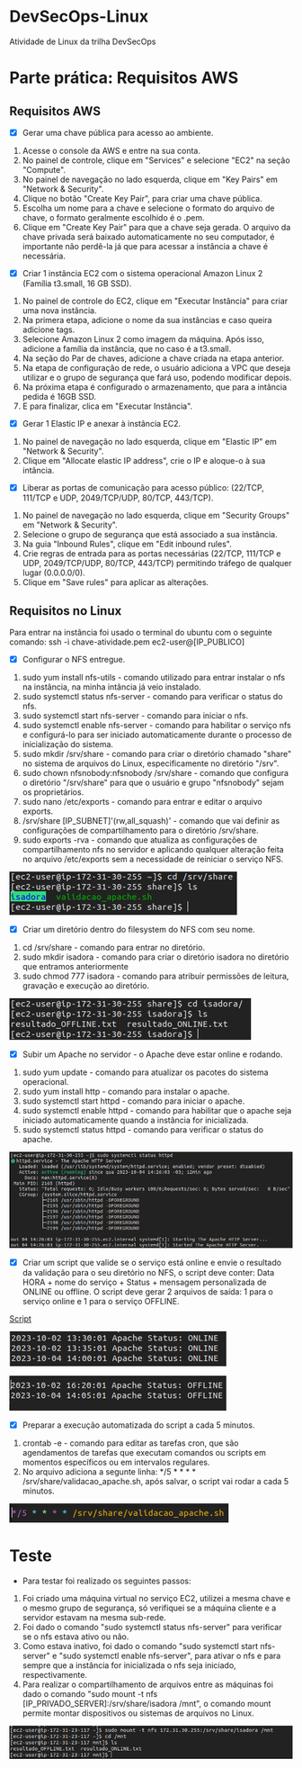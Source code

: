 # DevSecOps-Linux
Atividade de Linux da trilha DevSecOps

# Parte prática: Requisitos AWS

## Requisitos AWS

- [X] Gerar uma chave pública para acesso ao ambiente.
      
 1. Acesse o console da AWS e entre na sua conta.
 2. No painel de controle, clique em "Services" e selecione "EC2" na seção "Compute".
 3. No painel de navegação no lado esquerda, clique em "Key Pairs" em "Network & Security".
 4. Clique no botão "Create Key Pair", para criar uma chave pública.
 5. Escolha um nome para a chave e selecione o formato do arquivo de chave, o formato geralmente escolhido é o .pem.
 6. Clique em "Create Key Pair" para que a chave seja gerada. O arquivo da chave privada será baixado automaticamente no seu computador, é importante não perdê-la já que para acessar a instância a chave é necessária.

- [X] Criar 1 instância EC2 com o sistema operacional Amazon Linux 2 (Família t3.small, 16 GB SSD).
      
 1. No painel de controle do EC2, clique em "Executar Instância" para criar uma nova instância.
 2. Na primera etapa, adicione o nome da sua instâncias e caso queira adicione tags.
 3. Selecione Amazon Linux 2 como imagem da máquina. Após isso, adicione a família da instância, que no caso é a t3.small.
 4. Na seção do Par de chaves, adicione a chave criada na etapa anterior.
 5. Na etapa de configuração de rede, o usuário adiciona a VPC que deseja utilizar e o grupo de segurança que fará uso, podendo modificar depois.
 6. Na próxima etapa é configurado o armazenamento, que para a intância pedida é 16GB SSD.
 7. E para finalizar, clica em "Executar Instância".
      
- [X] Gerar 1 Elastic IP e anexar à instância EC2.
      
 1. No painel de navegação no lado esquerda, clique em "Elastic IP" em "Network & Security".
 2. Clique em "Allocate elastic IP address", crie o IP e aloque-o à sua intância.
      
- [X] Liberar as portas de comunicação para acesso público: (22/TCP, 111/TCP e UDP, 2049/TCP/UDP, 80/TCP, 443/TCP).
      
 1. No painel de navegação no lado esquerda, clique em "Security Groups" em "Network & Security".
 2. Selecione o grupo de segurança que está associado a sua instância.
 3. Na guia "Inbound Rules", clique em "Edit inbound rules".
 4. Crie regras de entrada para as portas necessárias (22/TCP, 111/TCP e UDP, 2049/TCP/UDP, 80/TCP, 443/TCP) permitindo tráfego de qualquer lugar (0.0.0.0/0).
 5. Clique em "Save rules" para aplicar as alterações.

## Requisitos no Linux
Para entrar na instância foi usado o terminal do ubuntu com o seguinte comando: ssh -i chave-atividade.pem ec2-user@[IP_PUBLICO]

- [X] Configurar o NFS entregue.
      
 1. sudo yum install nfs-utils - comando utilizado para entrar instalar o nfs na instância, na minha intância já veio instalado.
 2. sudo systemctl status nfs-server - comando para verificar o status do nfs.
 3. sudo systemctl start nfs-server - comando para iniciar o nfs.
 4. sudo systemctl enable nfs-server - comando para habilitar o serviço nfs e configurá-lo para ser iniciado automaticamente durante o processo de inicialização do sistema.
 5. sudo mkdir /srv/share - comando para criar o diretório chamado "share" no sistema de arquivos do Linux, especificamente no diretório "/srv".
 6. sudo chown nfsnobody:nfsnobody /srv/share - comando que configura o diretório "/srv/share" para que o usuário e grupo "nfsnobody" sejam os proprietários.
 7. sudo nano /etc/exports - comando para entrar e editar o arquivo exports.
 8. /srv/share [IP_SUBNET]'(rw,all_squash)' - comando que vai definir as configurações de compartilhamento para o diretório /srv/share.
 9. sudo exports -rva - comando que atualiza as configurações de compartilhamento nfs no servidor e aplicando qualquer alteração feita no arquivo /etc/exports sem a necessidade de reiniciar o serviço NFS.

![Imagem referente a pasta /srv/share](/imagens/pastassrvshare.png)
      
- [X] Criar um diretório dentro do filesystem do NFS com seu nome.

 1. cd /srv/share - comando para entrar no diretório.
 2. sudo mkdir isadora - comando para criar o diretório isadora no diretório que entramos anteriormente
 3. sudo chmod 777 isadora - comando para atribuir permissões de leitura, gravação e execução ao diretório.

![Imagem referente a criação do diretório com meu nome e parte do que ocorre quando o script é executado](/imagens/pastaisadora.png)

- [X] Subir um Apache no servidor - o Apache deve estar online e rodando.

 1. sudo yum update - comando para atualizar os pacotes do sistema operacional.
 2. sudo yum install http - comando para instalar o apache.
 3. sudo systemctl start httpd - comando para iniciar o apache.
 4. sudo systemctl enable httpd - comando para habilitar que o apache seja iniciado automaticamente quando a instância for inicializada.
 5. sudo systemctl status httpd - comando para verificar o status do apache.

![Imagem referente ao status do apache](/imagens/apache.png)

- [X] Criar um script que valide se o serviço está online e envie o resultado da validação para o seu diretório no NFS, o script deve conter: Data HORA + nome do serviço + Status + mensagem personalizada de ONLINE ou offline. O script deve gerar 2 arquivos de saída: 1 para o serviço online e 1 para o serviço OFFLINE.

[Script](/script.sh)

![Imagem referente ao script](/imagens/online.png)

![Imagem referente ao script](/imagens/offline.png)

- [X] Preparar a execução automatizada do script a cada 5 minutos.

 1. crontab -e - comando para editar as tarefas cron, que são agendamentos de tarefas que executam comandos ou scripts em momentos específicos ou em intervalos regulares.
 2. No arquivo adiciona a segunte linha: */5 * * * * /srv/share/validacao_apache.sh, após salvar, o script vai rodar a cada 5 minutos.
  
![Imagem referente ao crontab](/imagens/crontab.png)

# Teste

- Para testar foi realizado os seguintes passos:


 1. Foi criado uma máquina virtual no serviço EC2, utilizei a mesma chave e o mesmo grupo de segurança, só verifiquei se a máquina cliente e a servidor estavam na mesma sub-rede.
 2. Foi dado o comando "sudo systemctl status nfs-server" para verificar se o nfs estava ativo ou não.
 3. Como estava inativo, foi dado o comando "sudo systemctl start nfs-server" e "sudo systemctl enable nfs-server", para ativar o nfs e para sempre que a instância for inicializada o nfs seja iniciado, respectivamente.
 4. Para realizar o compartilhamento de arquivos entre as máquinas foi dado o comando "sudo mount -t nfs [IP_PRIVADO_SERVER]:/srv/share/isadora /mnt", o comando mount permite montar dispositivos ou sistemas de arquivos no Linux.
  
![Imagem referente ao teste](/imagens/client.png)
